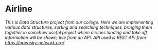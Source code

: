 # Airline
_This is Data Structure project from our college. Here we are implementing various data structures, sorting and searching techniques, bringing them together in somehow useful project where airlines landing and take off information will be shown, live from an API. API used is REST API from https://opensky-network.org/_
